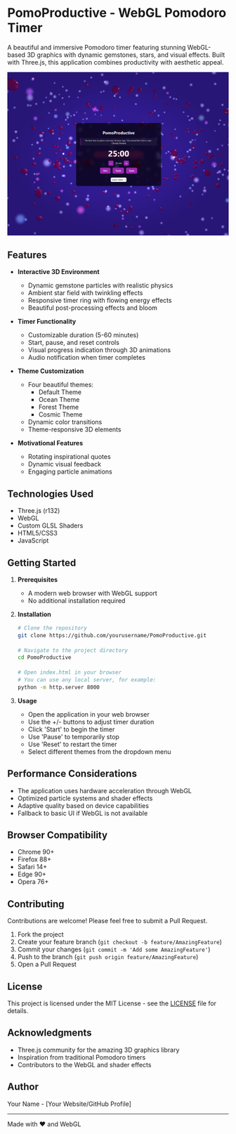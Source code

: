 # PomoProductive - WebGL Pomodoro Timer

A beautiful and immersive Pomodoro timer featuring stunning WebGL-based 3D graphics with dynamic gemstones, stars, and visual effects. Built with Three.js, this application combines productivity with aesthetic appeal.

![PomoProductive Screenshot](Capture.PNG) 

## Features

- **Interactive 3D Environment**
  - Dynamic gemstone particles with realistic physics
  - Ambient star field with twinkling effects
  - Responsive timer ring with flowing energy effects
  - Beautiful post-processing effects and bloom

- **Timer Functionality**
  - Customizable duration (5-60 minutes)
  - Start, pause, and reset controls
  - Visual progress indication through 3D animations
  - Audio notification when timer completes

- **Theme Customization**
  - Four beautiful themes:
    - Default Theme
    - Ocean Theme
    - Forest Theme
    - Cosmic Theme
  - Dynamic color transitions
  - Theme-responsive 3D elements

- **Motivational Features**
  - Rotating inspirational quotes
  - Dynamic visual feedback
  - Engaging particle animations

## Technologies Used

- Three.js (r132)
- WebGL
- Custom GLSL Shaders
- HTML5/CSS3
- JavaScript

## Getting Started

1. **Prerequisites**
   - A modern web browser with WebGL support
   - No additional installation required

2. **Installation**
   ```bash
   # Clone the repository
   git clone https://github.com/yourusername/PomoProductive.git

   # Navigate to the project directory
   cd PomoProductive

   # Open index.html in your browser
   # You can use any local server, for example:
   python -m http.server 8000
   ```

3. **Usage**
   - Open the application in your web browser
   - Use the +/- buttons to adjust timer duration
   - Click 'Start' to begin the timer
   - Use 'Pause' to temporarily stop
   - Use 'Reset' to restart the timer
   - Select different themes from the dropdown menu

## Performance Considerations

- The application uses hardware acceleration through WebGL
- Optimized particle systems and shader effects
- Adaptive quality based on device capabilities
- Fallback to basic UI if WebGL is not available

## Browser Compatibility

- Chrome 90+
- Firefox 88+
- Safari 14+
- Edge 90+
- Opera 76+

## Contributing

Contributions are welcome! Please feel free to submit a Pull Request.

1. Fork the project
2. Create your feature branch (`git checkout -b feature/AmazingFeature`)
3. Commit your changes (`git commit -m 'Add some AmazingFeature'`)
4. Push to the branch (`git push origin feature/AmazingFeature`)
5. Open a Pull Request

## License

This project is licensed under the MIT License - see the [LICENSE](LICENSE) file for details.

## Acknowledgments

- Three.js community for the amazing 3D graphics library
- Inspiration from traditional Pomodoro timers
- Contributors to the WebGL and shader effects

## Author

Your Name - [Your Website/GitHub Profile]

---

Made with ❤️ and WebGL
